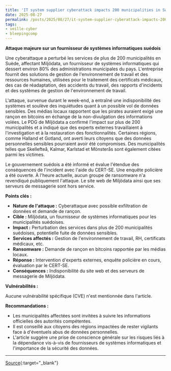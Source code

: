 ```yaml
---
title: 'IT system supplier cyberattack impacts 200 municipalities in Sweden'
date: 2025-08-27
permalink: /posts/2025/08/27/it-system-supplier-cyberattack-impacts-200-municipalities-in-sweden/
tags:
- veille-cyber
- bleepingcomp
---
```

**Attaque majeure sur un fournisseur de systèmes informatiques suédois**

Une cyberattaque a perturbé les services de plus de 200 municipalités en Suède, affectant Miljödata, un fournisseur de systèmes informatiques qui dessert environ 80% des administrations municipales du pays. L'entreprise fournit des solutions de gestion de l'environnement de travail et des ressources humaines, utilisées pour le traitement des certificats médicaux, des cas de réadaptation, des accidents du travail, des rapports d'incidents et des systèmes de gestion de l'environnement de travail.

L'attaque, survenue durant le week-end, a entraîné une indisponibilité des systèmes et soulève des inquiétudes quant à un possible vol de données sensibles. Des médias locaux rapportent que les pirates auraient exigé une rançon en bitcoins en échange de la non-divulgation des informations volées. Le PDG de Miljödata a confirmé l'impact sur plus de 200 municipalités et a indiqué que des experts externes travaillaient à l'investigation et à la restauration des fonctionnalités. Certaines régions, comme Halland et Gotland, ont averti leurs citoyens que des données personnelles sensibles pourraient avoir été compromises. Des municipalités telles que Skellefteå, Kalmar, Karlstad et Mönsterås sont également citées parmi les victimes.

Le gouvernement suédois a été informé et évalue l'étendue des conséquences de l'incident avec l'aide du CERT-SE. Une enquête policière a été ouverte. À l'heure actuelle, aucun groupe de ransomware n'a revendiqué publiquement l'attaque. Le site web de Miljödata ainsi que ses serveurs de messagerie sont hors service.

**Points clés :**

*   **Nature de l'attaque :** Cyberattaque avec possible exfiltration de données et demande de rançon.
*   **Cible :** Miljödata, un fournisseur de systèmes informatiques pour les municipalités suédoises.
*   **Impact :** Perturbation des services dans plus de 200 municipalités suédoises, potentielle fuite de données sensibles.
*   **Services affectés :** Gestion de l'environnement de travail, RH, certificats médicaux, etc.
*   **Ransomware :** Demande de rançon en bitcoins rapportée par les médias locaux.
*   **Réponse :** Intervention d'experts externes, enquête policière en cours, évaluation par le CERT-SE.
*   **Conséquences :** Indisponibilité du site web et des serveurs de messagerie de Miljödata.

**Vulnérabilités :**

Aucune vulnérabilité spécifique (CVE) n'est mentionnée dans l'article.

**Recommandations :**

*   Les municipalités affectées sont invitées à suivre les informations officielles des autorités compétentes.
*   Il est conseillé aux citoyens des régions impactées de rester vigilants face à d'éventuels abus de données personnelles.
*   L'article suggère une prise de conscience générale sur les risques liés à la dépendance vis-à-vis de fournisseurs de systèmes informatiques et l'importance de la sécurité des données.

---
[Source](https://www.bleepingcomputer.com/news/security/it-system-supplier-cyberattack-impacts-200-municipalities-in-sweden/){:target="_blank"}
